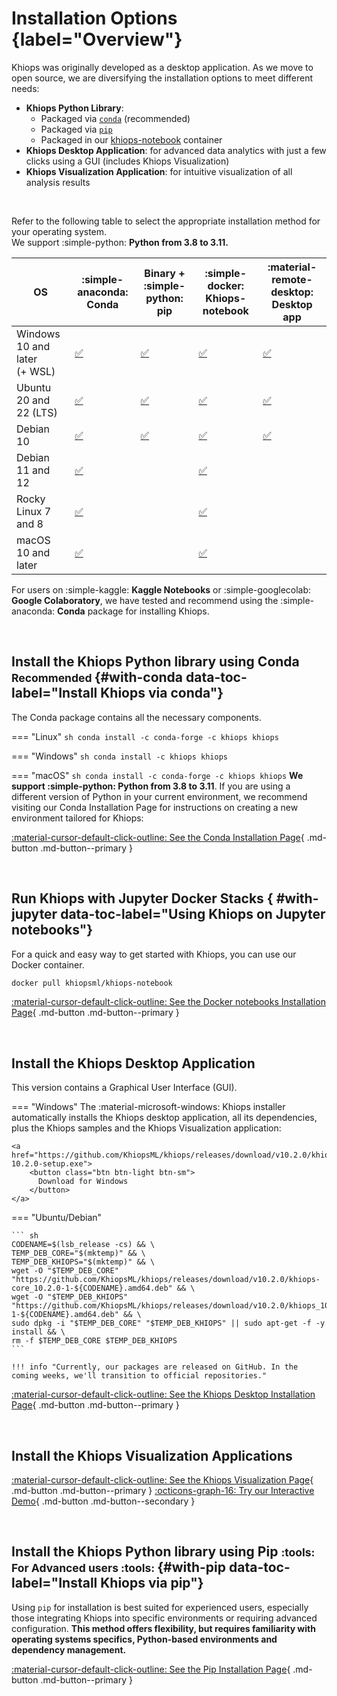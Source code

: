 # Installation Options {label="Overview"}

Khiops was originally developed as a desktop application. As we move to open source, we are diversifying the installation options to meet different needs:

  - **Khiops Python Library**:
    - Packaged via [`conda`][conda] (recommended)
    - Packaged via [`pip`][pip]
    - Packaged in our [khiops-notebook][notebooks] container
  - **Khiops Desktop Application**: for advanced data analytics with just a few clicks using a GUI (includes Khiops Visualization)
  - **Khiops Visualization Application**: for intuitive visualization of all analysis results

  [conda]: #with-conda
  [pip]: #with-pip
  [notebooks]: #with-jupyter
  [nocode]: nocode.md

<br>

Refer to the following table to select the appropriate installation method for your operating system. <br>We support :simple-python: **Python from 3.8 to 3.11.**

| OS | :simple-anaconda: Conda | Binary + :simple-python: pip | :simple-docker: Khiops-notebook |  :material-remote-desktop: Desktop app    |
| ----------- | --------------------- | --------------------- | ----------------------- | -------------------------- |
| Windows 10 and later<br>(+ WSL) | [:white_check_mark:][conda_page]  | [:white_check_mark:][pip_page]  | [:white_check_mark:][notebooks_page]  | [:white_check_mark:][nocode]  |
| Ubuntu 20 and 22 (LTS)        | [:white_check_mark:][conda_page]  | [:white_check_mark:][pip_page]  | [:white_check_mark:][notebooks_page]  | [:white_check_mark:][nocode]  |
| Debian 10  | [:white_check_mark:][conda_page]  | [:white_check_mark:][pip_page] | [:white_check_mark:][notebooks_page]  | [:white_check_mark:][nocode]  |
| Debian 11 and 12   | [:white_check_mark:][conda_page]  |   | [:white_check_mark:][notebooks_page]  |  |
| Rocky Linux 7 and 8    | [:white_check_mark:][conda_page]  |   | [:white_check_mark:][notebooks_page]  |   |
| macOS 10 and later    | [:white_check_mark:][conda_page]   |   | [:white_check_mark:][notebooks_page] |   |

For users on :simple-kaggle: **Kaggle Notebooks** or :simple-googlecolab: **Google Colaboratory**, we have tested and recommend using the :simple-anaconda: **Conda** package for installing Khiops.

  [conda_page]: conda.md
  [pip_page]: pip.md
  [notebooks_page]: khiops-notebook.md
  [nocode]: nocode.md

<br>

## Install the Khiops Python library using Conda <small> Recommended </small> {#with-conda data-toc-label="Install Khiops via conda"}

The Conda package contains all the necessary components. 

=== "Linux"
    ``` sh
    conda install -c conda-forge -c khiops khiops
    ```
    
=== "Windows"
    ``` sh
    conda install -c khiops khiops
    ```

=== "macOS"
    ``` sh
    conda install -c conda-forge -c khiops khiops
    ```
**We support :simple-python: Python from 3.8 to 3.11**. If you are using a different version of Python in your current environment, we recommend visiting our Conda Installation Page for instructions on creating a new environment tailored for Khiops:

[:material-cursor-default-click-outline: See the Conda Installation Page](conda.md){ .md-button .md-button--primary }

<br>



## Run Khiops with Jupyter Docker Stacks { #with-jupyter  data-toc-label="Using Khiops on Jupyter notebooks"}

For a quick and easy way to get started with Khiops, you can use our Docker container.

```bash
docker pull khiopsml/khiops-notebook
```

[:material-cursor-default-click-outline: See the Docker notebooks Installation Page](khiops-notebook.md){ .md-button .md-button--primary }

<br>
  
## Install the Khiops Desktop Application

This version contains a Graphical User Interface (GUI). 


=== "Windows"
    The :material-microsoft-windows: Khiops installer automatically installs the Khiops desktop application, all its dependencies, plus the Khiops samples and the Khiops Visualization application:

    <a href="https://github.com/KhiopsML/khiops/releases/download/v10.2.0/khiops-10.2.0-setup.exe">
        <button class="btn btn-light btn-sm">
          Download for Windows
        </button>
    </a>
    
=== "Ubuntu/Debian"
    
    ``` sh
    CODENAME=$(lsb_release -cs) && \
    TEMP_DEB_CORE="$(mktemp)" && \
    TEMP_DEB_KHIOPS="$(mktemp)" && \
    wget -O "$TEMP_DEB_CORE" "https://github.com/KhiopsML/khiops/releases/download/v10.2.0/khiops-core_10.2.0-1-${CODENAME}.amd64.deb" && \
    wget -O "$TEMP_DEB_KHIOPS" "https://github.com/KhiopsML/khiops/releases/download/v10.2.0/khiops_10.2.0-1-${CODENAME}.amd64.deb" && \
    sudo dpkg -i "$TEMP_DEB_CORE" "$TEMP_DEB_KHIOPS" || sudo apt-get -f -y install && \
    rm -f $TEMP_DEB_CORE $TEMP_DEB_KHIOPS
    ```

    !!! info "Currently, our packages are released on GitHub. In the coming weeks, we'll transition to official repositories."

<!--- 
=== "CentOS"
    
    ``` sh
    CENTOS_VERSION=$(rpm -E %{rhel}) && \
    TEMP_RPM="$(mktemp)" && \
    TEMP_DEB_KHIOPS="$(mktemp)" && \
    wget -O "$TEMP_RPM" "https://github.com/KhiopsML/khiops/releases/download/v10.2.0/khiops-core-10.2.0-1.el${CENTOS_VERSION}.x86_64.rpm" && \
    wget -O "$TEMP_DEB_KHIOPS" "https://github.com/KhiopsML/khiops/releases/download/v10.2.0/khiops-10.2.0-1.el${CENTOS_VERSION}.x86_64.rpm" && \
    sudo yum localinstall "$TEMP_RPM" "$TEMP_DEB_KHIOPS" -y && \
    rm -f $TEMP_RPM $TEMP_DEB_KHIOPS    ```
    ```

    !!! info "Currently, our packages are released on GitHub. In the coming weeks, we'll transition to official repositories."
--->
    
[:material-cursor-default-click-outline: See the Khiops Desktop Installation Page](nocode.md){ .md-button .md-button--primary }

<br>

## Install the Khiops Visualization Applications

[:material-cursor-default-click-outline: See the Khiops Visualization Page](visualization.md){ .md-button .md-button--primary } [:octicons-graph-16: Try our Interactive Demo](demovisualization.md){ .md-button .md-button--secondary }

<br>

## Install the Khiops Python library using Pip  <small> :tools: For Advanced users :tools: </small> {#with-pip data-toc-label="Install Khiops via pip"}

Using `pip` for installation is best suited for experienced users, especially those integrating Khiops into specific environments or requiring advanced configuration. **This method offers flexibility, but requires familiarity with operating systems specifics, Python-based environments and dependency management.**

[:material-cursor-default-click-outline: See the Pip Installation Page](pip.md){ .md-button .md-button--primary }

